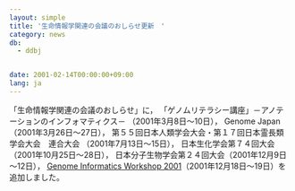 ```yaml
---
layout: simple
title: '生命情報学関連の会議のおしらせ更新　'
category: news
db:
  - ddbj


date: 2001-02-14T00:00:00+09:00
lang: ja
---
```


「生命情報学関連の会議のおしらせ」に， 「ゲノムリテラシー講座」－アノテーションのインフォマティクス－ （2001年3月8日～10日）， Genome Japan（2001年3月26日～27日）， 第５５回日本人類学会大会・第１７回日本霊長類学会大会　連合大会 （2001年7月13日～15日）， 日本生化学会第７４回大会（2001年10月25日～28日）， 日本分子生物学会第２４回大会（2001年12月9日～12日）， <a href="http://giw.hgc.jp/giw2001/index.html">Genome Informatics Workshop 2001</a>（2001年12月18日～19日）を追加しました。
